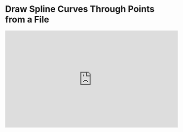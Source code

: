 # Draw Spline Curves Through Points from a File

<iframe width="560" height="315" src="https://www.youtube.com/embed/foHZBMrTjw0" frameborder="0" allow="autoplay; encrypted-media" allowfullscreen></iframe>

